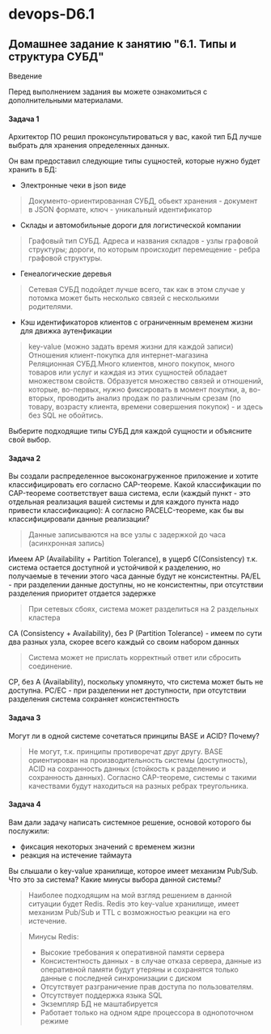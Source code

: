 # devops-D6.1
## Домашнее задание к занятию "6.1. Типы и структура СУБД"
Введение

Перед выполнением задания вы можете ознакомиться с дополнительными материалами.
#### Задача 1

Архитектор ПО решил проконсультироваться у вас, какой тип БД лучше выбрать для хранения определенных данных.

Он вам предоставил следующие типы сущностей, которые нужно будет хранить в БД:

   - Электронные чеки в json виде
   > Документо-ориентированная СУБД, обьект хранения - документ в JSON формате, ключ - уникальный идентификатор 
   - Склады и автомобильные дороги для логистической компании    
   > Графовый тип СУБД. Адреса и названия складов - узлы графовой структуры; дороги, по которым происходит перемещение - ребра графовой структуры.  
   - Генеалогические деревья
   > Сетевая СУБД подойдет лучше всего, так как в этом случае у потомка может быть несколько связей с несколькими родителями. 
   - Кэш идентификаторов клиентов с ограниченным временем жизни для движка аутенфикации 
   > key-value (можно задать время жизни для каждой записи)
    Отношения клиент-покупка для интернет-магазина              
   > Реляционная СУБД.Много клиентов, много покупок, много товаров или услуг и каждая из этих сущностей обладает множеством свойств. Образуется множество связей и отношений, которые, во-первых, нужно фиксировать в момент покупки, а, во-вторых, проводить анализ продаж по различным срезам (по товару, возрасту клиента, времени совершения покупок) - и здесь без SQL не обойтись.

Выберите подходящие типы СУБД для каждой сущности и объясните свой выбор.
#### Задача 2

Вы создали распределенное высоконагруженное приложение и хотите классифицировать его согласно CAP-теореме. Какой классификации по CAP-теореме соответствует ваша система, если (каждый пункт - это отдельная реализация вашей системы и для каждого пункта надо привести классификацию):
А согласно PACELC-теореме, как бы вы классифицировали данные реализации?

>Данные записываются на все узлы с задержкой до часа (асинхронная запись)    
   
Имеем AP (Availability + Partition Tolerance), в ущерб C(Consistency) т.к. система остается доступной и устойчивой к разделению, но получаемые в течении этого часа данные будут не консистентны. PA/EL - при разделении данные доступны, но не консистентны, при отсутствии разделения приоритет отдается задержке 
    
> При сетевых сбоях, система может разделиться на 2 раздельных кластера      
 
CA (Consistency + Availability), без P (Partition Tolerance) - имеем по сути два разных узла, скорее всего каждый со своим набором данных
          
> Система может не прислать корректный ответ или сбросить соединение.   

CP, без A (Availability), поскольку упомянуто, что система может быть не доступна. PC/EC - при разделении нет доступности, при отсутствии разделения система сохраняет консистентность

#### Задача 3

Могут ли в одной системе сочетаться принципы BASE и ACID? Почему?
    
> Не могут, т.к. принципы противоречат друг другу. BASE ориентирован на производительность системы (доступность), ACID на сохранность данных (стойкость к разделению и сохранность данных). Согласно CAP-теореме, системы с такими качествами будут находиться на разных ребрах треугольника.

#### Задача 4

Вам дали задачу написать системное решение, основой которого бы послужили:

   - фиксация некоторых значений с временем жизни
   - реакция на истечение таймаута

Вы слышали о key-value хранилище, которое имеет механизм Pub/Sub. Что это за система? Какие минусы выбора данной системы?
    
>    Наиболее подходящим на мой взгляд решением в данной ситуации будет Redis. Redis это key-value хранилище, имеет механизм
>Pub/Sub и TTL с возможностью реакции на его истечение.

> Минусы Redis:
>- Высокие требования к оперативной памяти сервера
>- Консистентность данных - в случае отказа сервера, данные из оперативной памяти будут утеряны и сохранятся только данные 
>с последней синхронизации с диском
>- Отсутствует разграничение прав доступа по пользователям.
>- Отсутствует поддержка языка SQL
>- Экземпляр БД не маштабируется
>- Работает только на одном ядре процессора в однопоточном режиме

